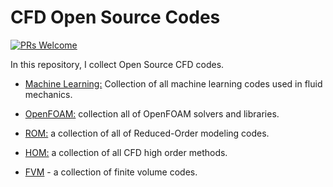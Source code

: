 # CFD Open Source Codes

[![PRs Welcome](https://img.shields.io/badge/PRs-welcome-brightgreen.svg?style=flat-square)](http://makeapullrequest.com)


In this repository, I collect Open Source CFD codes.


* [Machine Learning:](https://github.com/alirezabeiki/cfd_codes/tree/master/Machine%20Learning) Collection of all machine learning codes used in fluid mechanics.

* [OpenFOAM:](https://github.com/alirezabeiki/cfd_codes/tree/master/OpenFOAM) collection all of OpenFOAM solvers and libraries.

* [ROM:](https://github.com/alirezabeiki/cfd_codes/tree/master/ROM) a collection of all of Reduced-Order modeling codes.

* [HOM:](https://github.com/alirezabeiki/cfd_codes/tree/master/HOM)  a collection of all CFD high order methods.

* [FVM](https://github.com/alirezabeiki/cfd_codes/tree/master/FVM) - a collection of finite volume codes.

